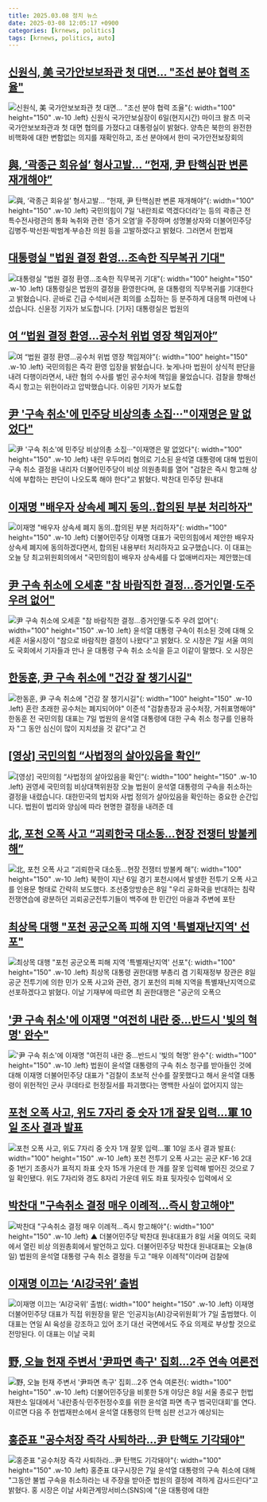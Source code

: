 ```yaml
---
title: 2025.03.08 정치 뉴스
date: 2025-03-08 12:05:17 +0900
categories: [krnews, politics]
tags: [krnews, politics, auto]
---
```

## [신원식, 美 국가안보보좌관 첫 대면... "조선 분야 협력 조율"](https://n.news.naver.com/mnews/article/469/0000852445)

![신원식, 美 국가안보보좌관 첫 대면... "조선 분야 협력 조율"](https://mimgnews.pstatic.net/image/origin/469/2025/03/07/852445.jpg?type=nf220_150){: width="100" height="150" .w-10 .left}
신원식 국가안보실장이 6일(현지시간) 마이크 왈츠 미국 국가안보보좌관과 첫 대면 협의를 가졌다고 대통령실이 밝혔다. 양측은 북한의 완전한 비핵화에 대한 변함없는 의지를 재확인하고, 조선 분야에서 한미 국가안전보장회의

## [與, ‘곽종근 회유설’ 형사고발… “헌재, 尹 탄핵심판 변론 재개해야”](https://n.news.naver.com/mnews/article/022/0004016857)

![與, ‘곽종근 회유설’ 형사고발… “헌재, 尹 탄핵심판 변론 재개해야”](https://mimgnews.pstatic.net/image/origin/022/2025/03/07/4016857.jpg?type=nf220_150){: width="100" height="150" .w-10 .left}
국민의힘이 7일 ‘내란죄로 역겠다더라’는 등의 곽종근 전 특수전사령관의 통화 녹취와 관련 ‘증거 오염’을 주장하며 성명불상자와 더불어민주당 김병주·박선원·박범계·부승찬 의원 등을 고발하겠다고 밝혔다. 그러면서 헌법재

## [대통령실 "법원 결정 환영...조속한 직무복귀 기대"](https://n.news.naver.com/mnews/article/052/0002162312)

![대통령실 "법원 결정 환영...조속한 직무복귀 기대"](https://mimgnews.pstatic.net/image/origin/052/2025/03/07/2162312.jpg?type=nf220_150){: width="100" height="150" .w-10 .left}
대통령실은 법원의 결정을 환영한다며, 윤 대통령의 직무복귀를 기대한다고 밝혔습니다. 곧바로 긴급 수석비서관 회의를 소집하는 등 분주하게 대응책 마련에 나섰습니다. 신윤정 기자가 보도합니다. [기자] 대통령실은 법원의

## [여 “법원 결정 환영…공수처 위법 영장 책임져야”](https://n.news.naver.com/mnews/article/056/0011906873)

![여 “법원 결정 환영…공수처 위법 영장 책임져야”](https://mimgnews.pstatic.net/image/origin/056/2025/03/07/11906873.jpg?type=nf220_150){: width="100" height="150" .w-10 .left}
국민의힘은 즉각 환영 입장을 밝혔습니다. 늦게나마 법원이 상식적 판단을 내려 다행이라면서, 내란 혐의 수사를 벌인 공수처에 책임을 물었습니다. 검찰을 향해선 즉시 항고는 위헌이라고 압박했습니다. 이유민 기자가 보도합

## [尹 '구속 취소'에 민주당 비상의총 소집···"이재명은 말 없었다"](https://n.news.naver.com/mnews/article/008/0005162771)

![尹 '구속 취소'에 민주당 비상의총 소집···"이재명은 말 없었다"](https://mimgnews.pstatic.net/image/origin/008/2025/03/07/5162771.jpg?type=nf220_150){: width="100" height="150" .w-10 .left}
내란 우두머리 혐의로 기소된 윤석열 대통령에 대해 법원이 구속 취소 결정을 내리자 더불어민주당이 비상 의원총회를 열어 "검찰은 즉시 항고해 상식에 부합하는 판단이 나오도록 해야 한다"고 밝혔다. 박찬대 민주당 원내대

## [이재명 "배우자 상속세 폐지 동의‥합의된 부분 처리하자"](https://n.news.naver.com/mnews/article/214/0001409645)

![이재명 "배우자 상속세 폐지 동의‥합의된 부분 처리하자"](https://mimgnews.pstatic.net/image/origin/214/2025/03/07/1409645.jpg?type=nf220_150){: width="100" height="150" .w-10 .left}
더불어민주당 이재명 대표가 국민의힘에서 제안한 배우자 상속세 폐지에 동의하겠다면서, 합의된 내용부터 처리하자고 요구했습니다. 이 대표는 오늘 당 최고위원회의에서 "국민의힘이 배우자 상속세를 다 없애버리자는 제안했는데

## [尹 구속 취소에 오세훈 "참 바람직한 결정…증거인멸·도주 우려 없어"](https://n.news.naver.com/mnews/article/008/0005162618)

![尹 구속 취소에 오세훈 "참 바람직한 결정…증거인멸·도주 우려 없어"](https://mimgnews.pstatic.net/image/origin/008/2025/03/07/5162618.jpg?type=nf220_150){: width="100" height="150" .w-10 .left}
윤석열 대통령 구속이 취소된 것에 대해 오세훈 서울시장이 "참으로 바람직한 결정이 나왔다"고 밝혔다. 오 시장은 7일 서울 여의도 국회에서 기자들과 만나 윤 대통령 구속 취소 소식을 듣고 이같이 말했다. 오 시장은

## [한동훈, 尹 구속 취소에 "건강 잘 챙기시길"](https://n.news.naver.com/mnews/article/629/0000370750)

![한동훈, 尹 구속 취소에 "건강 잘 챙기시길"](https://mimgnews.pstatic.net/image/origin/629/2025/03/07/370750.jpg?type=nf220_150){: width="100" height="150" .w-10 .left}
혼란 초래한 공수처는 폐지되어야" 이준석 "검찰총장과 공수처장, 거취표명해야" 한동훈 전 국민의힘 대표는 7일 법원의 윤석열 대통령에 대한 구속 취소 청구를 인용하자 "그 동안 심신이 많이 지치셨을 것 같다"고 건

## [[영상] 국민의힘 “사법정의 살아있음을 확인”](https://n.news.naver.com/mnews/article/056/0011906765)

![[영상] 국민의힘 “사법정의 살아있음을 확인”](https://mimgnews.pstatic.net/image/origin/056/2025/03/07/11906765.jpg?type=nf220_150){: width="100" height="150" .w-10 .left}
권영세 국민의힘 비상대책위원장 오늘 법원이 윤석열 대통령의 구속을 취소하는 결정을 내렸습니다. 대한민국의 법치와 사법 정의가 살아있음을 확인하는 중요한 순간입니다. 법원이 법리와 양심에 따라 현명한 결정을 내려준 데

## [北, 포천 오폭 사고 “괴뢰한국 대소동…현장 전쟁터 방불케 해”](https://n.news.naver.com/mnews/article/014/0005318053)

![北, 포천 오폭 사고 “괴뢰한국 대소동…현장 전쟁터 방불케 해”](https://mimgnews.pstatic.net/image/origin/014/2025/03/08/5318053.jpg?type=nf220_150){: width="100" height="150" .w-10 .left}
북한이 지난 6일 경기 포천시에서 발생한 전투기 오폭 사고를 인용문 형태로 간략히 보도했다. 조선중앙방송은 8일 "우리 공화국을 반대하는 침략전쟁연습에 광분하던 괴뢰공군전투기들이 백주에 한 민간인 마을과 주변에 포탄

## [최상목 대행 "포천 공군오폭 피해 지역 '특별재난지역' 선포"](https://n.news.naver.com/mnews/article/469/0000852639)

![최상목 대행 "포천 공군오폭 피해 지역 '특별재난지역' 선포"](https://mimgnews.pstatic.net/image/origin/469/2025/03/08/852639.jpg?type=nf220_150){: width="100" height="150" .w-10 .left}
최상목 대통령 권한대행 부총리 겸 기획재정부 장관은 8일 공군 전투기에 의한 민가 오폭 사고와 관련, 경기 포천의 피해 지역을 특별재난지역으로 선포하겠다고 밝혔다. 이날 기재부에 따르면 최 권한대행은 "공군의 오폭으

## ['尹 구속 취소'에 이재명 "여전히 내란 중...반드시 '빛의 혁명' 완수"](https://n.news.naver.com/mnews/article/008/0005162796)

!['尹 구속 취소'에 이재명 "여전히 내란 중...반드시 '빛의 혁명' 완수"](https://mimgnews.pstatic.net/image/origin/008/2025/03/07/5162796.jpg?type=nf220_150){: width="100" height="150" .w-10 .left}
법원이 윤석열 대통령의 구속 취소 청구를 받아들인 것에 대해 이재명 더불어민주당 대표가 "검찰이 초보적 산수를 잘못했다고 해서 윤석열 대통령이 위헌적인 군사 쿠데타로 헌정질서를 파괴했다는 명백한 사실이 없어지지 않는

## [포천 오폭 사고, 위도 7자리 중 숫자 1개 잘못 입력...軍 10일 조사 결과 발표](https://n.news.naver.com/mnews/article/469/0000852512)

![포천 오폭 사고, 위도 7자리 중 숫자 1개 잘못 입력...軍 10일 조사 결과 발표](https://mimgnews.pstatic.net/image/origin/469/2025/03/07/852512.jpg?type=nf220_150){: width="100" height="150" .w-10 .left}
포천 전투기 오폭 사고는 공군 KF-16 2대 중 1번기 조종사가 표적지 좌표 숫자 15개 가운데 한 개를 잘못 입력해 벌어진 것으로 7일 확인됐다. 위도 7자리와 경도 8자리 가운데 위도 좌표 뒷자릿수 입력에서 오

## [박찬대 "구속취소 결정 매우 이례적…즉시 항고해야"](https://n.news.naver.com/mnews/article/055/0001238132)

![박찬대 "구속취소 결정 매우 이례적…즉시 항고해야"](https://mimgnews.pstatic.net/image/origin/055/2025/03/08/1238132.jpg?type=nf220_150){: width="100" height="150" .w-10 .left}
▲ 더불어민주당 박찬대 원내대표가 8일 서울 여의도 국회에서 열린 비상 의원총회에서 발언하고 있다. 더불어민주당 박찬대 원내대표는 오늘(8일) 법원의 윤석열 대통령 구속 취소 결정을 두고 "매우 이례적"이라며 검찰에

## [이재명 이끄는 ‘AI강국위’ 출범](https://n.news.naver.com/mnews/article/011/0004458714)

![이재명 이끄는 ‘AI강국위’ 출범](https://mimgnews.pstatic.net/image/origin/011/2025/03/07/4458714.jpg?type=nf220_150){: width="100" height="150" .w-10 .left}
이재명 더불어민주당 대표가 직접 위원장을 맡은 ‘인공지능(AI)강국위원회’가 7일 출범했다. 이 대표는 연일 AI 육성을 강조하고 있어 조기 대선 국면에서도 주요 의제로 부상할 것으로 전망된다. 이 대표는 이날 국회

## [野, 오늘 헌재 주변서 '尹파면 촉구' 집회…2주 연속 여론전](https://n.news.naver.com/mnews/article/001/0015252883)

![野, 오늘 헌재 주변서 '尹파면 촉구' 집회…2주 연속 여론전](https://mimgnews.pstatic.net/image/origin/001/2025/03/08/15252883.jpg?type=nf220_150){: width="100" height="150" .w-10 .left}
더불어민주당을 비롯한 5개 야당은 8일 서울 종로구 헌법재판소 일대에서 '내란종식·민주헌정수호를 위한 윤석열 파면 촉구 범국민대회'를 연다. 이르면 다음 주 헌법재판소에서 윤석열 대통령의 탄핵 심판 선고가 예상되는

## [홍준표 "공수처장 즉각 사퇴하라...尹 탄핵도 기각돼야"](https://n.news.naver.com/mnews/article/277/0005557175)

![홍준표 "공수처장 즉각 사퇴하라...尹 탄핵도 기각돼야"](https://mimgnews.pstatic.net/image/origin/277/2025/03/07/5557175.jpg?type=nf220_150){: width="100" height="150" .w-10 .left}
홍준표 대구시장은 7일 윤석열 대통령의 구속 취소에 대해 "그동안 불법 구속을 취소하라는 내 주장을 받아준 법원의 결정에 격하게 감사드린다"고 밝혔다. 홍 시장은 이날 사회관계망서비스(SNS)에 "(윤 대통령에 대한

